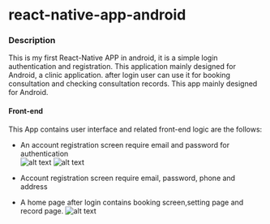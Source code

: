  # react-native-app-android

### Description
This is my first React-Native APP in android, it is  a simple login authentication and registration. 
This application mainly designed for Android, a clinic application. after login user can use  it for booking consultation and checking consultation records.
This app mainly designed for Android.

#### Front-end
This App contains user interface and related front-end logic are the follows:
+ An account registration screen require email and password for authentication\
 ![alt text](https://github.com/YinHk/react-native-app-android/blob/master/image/%E8%9E%A2%E5%B9%95%E6%93%B7%E5%8F%96%E7%95%AB%E9%9D%A2%202021-02-26%20210329.jpg)
 ![alt text](https://github.com/YinHk/react-native-app-android/blob/master/image/%E8%9E%A2%E5%B9%95%E6%93%B7%E5%8F%96%E7%95%AB%E9%9D%A2%202021-02-26%20210445.jpg)
 
+ Account registration screen require email, password, phone and address
+ A home page after login contains booking screen,setting page and record page.
   ![alt text](https://github.com/YinHk/react-native-app-android/blob/master/image/%E8%9E%A2%E5%B9%95%E6%93%B7%E5%8F%96%E7%95%AB%E9%9D%A2%202021-02-26%20210542.jpg)
 
